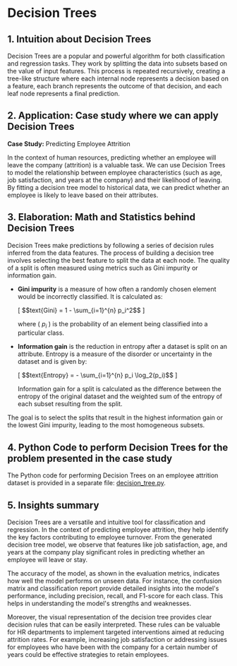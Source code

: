 # Decision Trees

## 1. Intuition about Decision Trees
Decision Trees are a popular and powerful algorithm for both classification and regression tasks. They work by splitting the data into subsets based on the value of input features. This process is repeated recursively, creating a tree-like structure where each internal node represents a decision based on a feature, each branch represents the outcome of that decision, and each leaf node represents a final prediction.

## 2. Application: Case study where we can apply Decision Trees
**Case Study:** Predicting Employee Attrition

In the context of human resources, predicting whether an employee will leave the company (attrition) is a valuable task. We can use Decision Trees to model the relationship between employee characteristics (such as age, job satisfaction, and years at the company) and their likelihood of leaving. By fitting a decision tree model to historical data, we can predict whether an employee is likely to leave based on their attributes.

## 3. Elaboration: Math and Statistics behind Decision Trees
Decision Trees make predictions by following a series of decision rules inferred from the data features. The process of building a decision tree involves selecting the best feature to split the data at each node. The quality of a split is often measured using metrics such as Gini impurity or information gain.

- **Gini impurity** is a measure of how often a randomly chosen element would be incorrectly classified. It is calculated as:
  
  \[
  \$$text{Gini} = 1 - \sum_{i=1}^{n} p_i^2$$
  \]

  where \( $p_i$ \) is the probability of an element being classified into a particular class.

- **Information gain** is the reduction in entropy after a dataset is split on an attribute. Entropy is a measure of the disorder or uncertainty in the dataset and is given by:

  \[
  \$$text{Entropy} = - \sum_{i=1}^{n} p_i \log_2(p_i)$$
  \]

  Information gain for a split is calculated as the difference between the entropy of the original dataset and the weighted sum of the entropy of each subset resulting from the split.

The goal is to select the splits that result in the highest information gain or the lowest Gini impurity, leading to the most homogeneous subsets.

## 4. Python Code to perform Decision Trees for the problem presented in the case study
The Python code for performing Decision Trees on an employee attrition dataset is provided in a separate file: [decision_tree.py](./decision_tree.py).

## 5. Insights summary
Decision Trees are a versatile and intuitive tool for classification and regression. In the context of predicting employee attrition, they help identify the key factors contributing to employee turnover. From the generated decision tree model, we observe that features like job satisfaction, age, and years at the company play significant roles in predicting whether an employee will leave or stay.

The accuracy of the model, as shown in the evaluation metrics, indicates how well the model performs on unseen data. For instance, the confusion matrix and classification report provide detailed insights into the model's performance, including precision, recall, and F1-score for each class. This helps in understanding the model's strengths and weaknesses.

Moreover, the visual representation of the decision tree provides clear decision rules that can be easily interpreted. These rules can be valuable for HR departments to implement targeted interventions aimed at reducing attrition rates. For example, increasing job satisfaction or addressing issues for employees who have been with the company for a certain number of years could be effective strategies to retain employees.
